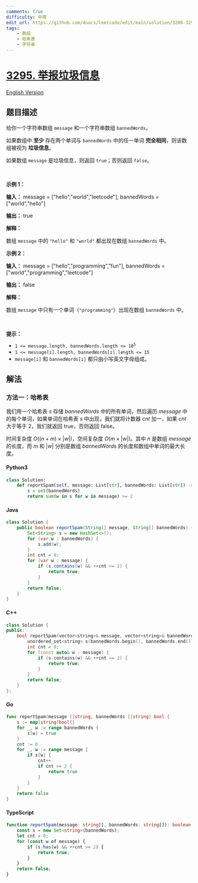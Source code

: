 ```yaml
---
comments: true
difficulty: 中等
edit_url: https://github.com/doocs/leetcode/edit/main/solution/3200-3299/3295.Report%20Spam%20Message/README.md
tags:
    - 数组
    - 哈希表
    - 字符串
---
```


<!-- problem:start -->

# [3295. 举报垃圾信息](https://leetcode.cn/problems/report-spam-message)

[English Version](/solution/3200-3299/3295.Report%20Spam%20Message/README_EN.md)

## 题目描述

<!-- description:start -->

<p>给你一个字符串数组 <code>message</code> 和一个字符串数组 <code>bannedWords</code>。</p>

<p>如果数组中 <strong>至少</strong> 存在两个单词与 <code>bannedWords</code> 中的任一单词 <strong>完全相同</strong>，则该数组被视为 <strong>垃圾信息</strong>。</p>

<p>如果数组 <code>message</code> 是垃圾信息，则返回 <code>true</code>；否则返回 <code>false</code>。</p>

<p>&nbsp;</p>

<p><strong class="example">示例 1：</strong></p>

<div class="example-block">
<p><strong>输入：</strong> <span class="example-io">message = ["hello","world","leetcode"], bannedWords = ["world","hello"]</span></p>

<p><strong>输出：</strong> <span class="example-io">true</span></p>

<p><strong>解释：</strong></p>

<p>数组 <code>message</code> 中的 <code>"hello"</code> 和 <code>"world"</code> 都出现在数组 <code>bannedWords</code> 中。</p>
</div>

<p><strong class="example">示例 2：</strong></p>

<div class="example-block">
<p><strong>输入：</strong> <span class="example-io">message = ["hello","programming","fun"], bannedWords = ["world","programming","leetcode"]</span></p>

<p><strong>输出：</strong> <span class="example-io">false</span></p>

<p><strong>解释：</strong></p>

<p>数组 <code>message</code> 中只有一个单词（<code>"programming"</code>）出现在数组 <code>bannedWords</code> 中。</p>
</div>

<p>&nbsp;</p>

<p><strong>提示：</strong></p>

<ul>
	<li><code>1 &lt;= message.length, bannedWords.length &lt;= 10<sup>5</sup></code></li>
	<li><code>1 &lt;= message[i].length, bannedWords[i].length &lt;= 15</code></li>
	<li><code>message[i]</code> 和 <code>bannedWords[i]</code> 都只由小写英文字母组成。</li>
</ul>

<!-- description:end -->

## 解法

<!-- solution:start -->

### 方法一：哈希表

我们用一个哈希表 $s$ 存储 $\textit{bannedWords}$ 中的所有单词，然后遍历 $\textit{message}$ 中的每个单词，如果单词在哈希表 $s$ 中出现，我们就将计数器 $cnt$ 加一，如果 $cnt$ 大于等于 $2$，我们就返回 $\text{true}$，否则返回 $\text{false}$。

时间复杂度 $O((n + m) \times |w|)$，空间复杂度 $O(m \times |w|)$。其中 $n$ 是数组 $\textit{message}$ 的长度，而 $m$ 和 $|w|$ 分别是数组 $\textit{bannedWords}$ 的长度和数组中单词的最大长度。

<!-- tabs:start -->

#### Python3

```python
class Solution:
    def reportSpam(self, message: List[str], bannedWords: List[str]) -> bool:
        s = set(bannedWords)
        return sum(w in s for w in message) >= 2
```

#### Java

```java
class Solution {
    public boolean reportSpam(String[] message, String[] bannedWords) {
        Set<String> s = new HashSet<>();
        for (var w : bannedWords) {
            s.add(w);
        }
        int cnt = 0;
        for (var w : message) {
            if (s.contains(w) && ++cnt >= 2) {
                return true;
            }
        }
        return false;
    }
}
```

#### C++

```cpp
class Solution {
public:
    bool reportSpam(vector<string>& message, vector<string>& bannedWords) {
        unordered_set<string> s(bannedWords.begin(), bannedWords.end());
        int cnt = 0;
        for (const auto& w : message) {
            if (s.contains(w) && ++cnt >= 2) {
                return true;
            }
        }
        return false;
    }
};
```

#### Go

```go
func reportSpam(message []string, bannedWords []string) bool {
	s := map[string]bool{}
	for _, w := range bannedWords {
		s[w] = true
	}
	cnt := 0
	for _, w := range message {
		if s[w] {
			cnt++
			if cnt >= 2 {
				return true
			}
		}
	}
	return false
}
```

#### TypeScript

```ts
function reportSpam(message: string[], bannedWords: string[]): boolean {
    const s = new Set<string>(bannedWords);
    let cnt = 0;
    for (const w of message) {
        if (s.has(w) && ++cnt >= 2) {
            return true;
        }
    }
    return false;
}
```

<!-- tabs:end -->

<!-- solution:end -->

<!-- problem:end -->
